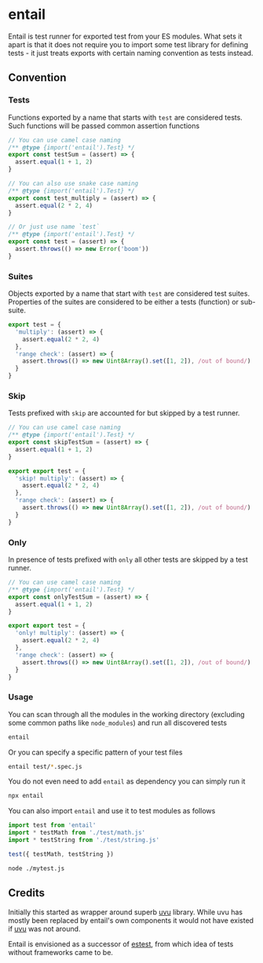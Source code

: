 # entail

Entail is test runner for exported test from your ES modules. What sets it apart is that it does not require you to import some test library for defining tests - it just treats exports with certain naming convention as tests instead.

## Convention

### Tests

Functions exported by a name that starts with `test` are considered tests. Such functions will be passed common assertion functions

```js
// You can use camel case naming
/** @type {import('entail').Test} */
export const testSum = (assert) => {
  assert.equal(1 + 1, 2)
}

// You can also use snake case naming
/** @type {import('entail').Test} */
export const test_multiply = (assert) => {
  assert.equal(2 * 2, 4)
}

// Or just use name `test`
/** @type {import('entail').Test} */
export const test = (assert) => {
  assert.throws(() => new Error('boom'))
}
```

### Suites

Objects exported by a name that start with `test` are considered test suites. Properties of the suites are considered to be either a tests (function) or sub-suite.

```js
export test = {
  'multiply': (assert) => {
    assert.equal(2 * 2, 4)
  },
  'range check': (assert) => {
    assert.throws(() => new Uint8Array().set([1, 2]), /out of bound/)
  }
}
```

### Skip

Tests prefixed with `skip` are accounted for but skipped by a test runner.

```js
// You can use camel case naming
/** @type {import('entail').Test} */
export const skipTestSum = (assert) => {
  assert.equal(1 + 1, 2)
}

export export test = {
  'skip! multiply': (assert) => {
    assert.equal(2 * 2, 4)
  },
  'range check': (assert) => {
    assert.throws(() => new Uint8Array().set([1, 2]), /out of bound/)
  }
}
```

### Only

In presence of tests prefixed with `only` all other tests are skipped by a test runner.

```js
// You can use camel case naming
/** @type {import('entail').Test} */
export const onlyTestSum = (assert) => {
  assert.equal(1 + 1, 2)
}

export export test = {
  'only! multiply': (assert) => {
    assert.equal(2 * 2, 4)
  },
  'range check': (assert) => {
    assert.throws(() => new Uint8Array().set([1, 2]), /out of bound/)
  }
}
```

### Usage

You can scan through all the modules in the working directory (excluding some common paths like `node_modules`) and run all discovered tests

```sh
entail
```

Or you can specify a specific pattern of your test files

```sh
entail test/*.spec.js
```

You do not even need to add `entail` as dependency you can simply run it

```sh
npx entail
```

You can also import `entail` and use it to test modules as follows

```js
import test from 'entail'
import * testMath from './test/math.js'
import * testString from './test/string.js'

test({ testMath, testString })
```

```sh
node ./mytest.js
```

## Credits

Initially this started as wrapper around superb [uvu] library. While uvu has mostly been replaced by entail's own components it would not have existed if [uvu] was not around.

Entail is envisioned as a successor of [estest], from which idea of tests without frameworks came to be.

[uvu]:https://github.com/lukeed/uvu
[estest]:https://www.npmjs.com/package/estest
